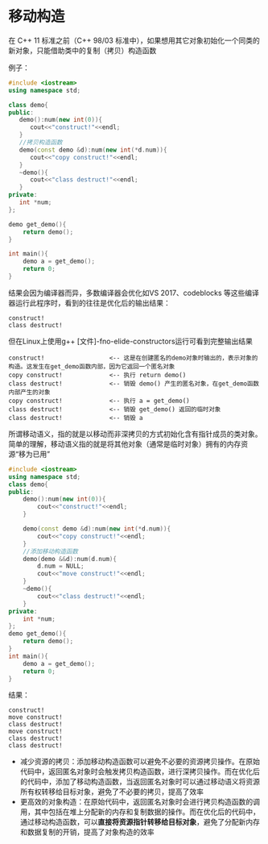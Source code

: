 # 移动构造

在 C++ 11 标准之前（C++ 98/03 标准中），如果想用其它对象初始化一个同类的新对象，只能借助类中的复制（拷贝）构造函数

例子：
```c++
#include <iostream>
using namespace std;

class demo{
public:
   demo():num(new int(0)){
      cout<<"construct!"<<endl;
   }
   //拷贝构造函数
   demo(const demo &d):num(new int(*d.num)){
      cout<<"copy construct!"<<endl;
   }
   ~demo(){
      cout<<"class destruct!"<<endl;
   }
private:
   int *num;
};

demo get_demo(){
    return demo();
}

int main(){
    demo a = get_demo();
    return 0;
}
```
结果会因为编译器而异，多数编译器会优化如VS 2017、codeblocks 等这些编译器运行此程序时，看到的往往是优化后的输出结果：
~~~
construct!
class destruct!
~~~
但在Linux上使用g++ [文件]-fno-elide-constructors运行可看到完整输出结果
~~~
construct!                  <-- 这是在创建匿名的demo对象时输出的，表示对象的构造。这发生在get_demo函数内部，因为它返回一个匿名对象
copy construct!             <-- 执行 return demo()
class destruct!             <-- 销毁 demo() 产生的匿名对象，在get_demo函数内部产生的对象
copy construct!             <-- 执行 a = get_demo()
class destruct!             <-- 销毁 get_demo() 返回的临时对象
class destruct!             <-- 销毁 a
~~~
所谓移动语义，指的就是以移动而非深拷贝的方式初始化含有指针成员的类对象。简单的理解，移动语义指的就是将其他对象（通常是临时对象）拥有的内存资源“移为已用”
```c++
#include <iostream>
using namespace std;
class demo{
public:
    demo():num(new int(0)){
        cout<<"construct!"<<endl;
    }

    demo(const demo &d):num(new int(*d.num)){
        cout<<"copy construct!"<<endl;
    }
    //添加移动构造函数
    demo(demo &&d):num(d.num){
        d.num = NULL;
        cout<<"move construct!"<<endl;
    }
    ~demo(){
        cout<<"class destruct!"<<endl;
    }
private:
    int *num;
};
demo get_demo(){
    return demo();
}
int main(){
    demo a = get_demo();
    return 0;
}
```
结果：
~~~
construct!
move construct!
class destruct!
move construct!
class destruct!
class destruct!
~~~
* 减少资源的拷贝：添加移动构造函数可以避免不必要的资源拷贝操作。在原始代码中，返回匿名对象时会触发拷贝构造函数，进行深拷贝操作。而在优化后的代码中，添加了移动构造函数，当返回匿名对象时可以通过移动语义将资源所有权转移给目标对象，避免了不必要的拷贝，提高了效率
* 更高效的对象构造：在原始代码中，返回匿名对象时会进行拷贝构造函数的调用，其中包括在堆上分配新的内存和复制数据的操作。而在优化后的代码中，通过移动构造函数，可以**直接将资源指针转移给目标对象**，避免了分配新内存和数据复制的开销，提高了对象构造的效率